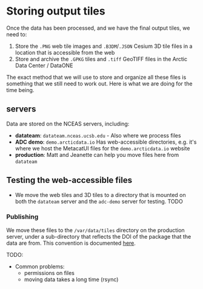 # Storing output tiles

Once the data has been processed, and we have the final output tiles, we need to:
1) Store the `.PNG` web tile images and `.B3DM`/`.JSON` Cesium 3D tile files in a location that is accessible from the web
2) Store and archive the `.GPKG` tiles and `.tiff` GeoTIFF files in the Arctic Data Center / DataONE

The exact method that we will use to store and organize all these files is something that we still need to work out. Here is what we are doing for the time being.

## servers
Data are stored on the NCEAS servers, including:
- **datateam**: `datateam.nceas.ucsb.edu` - Also where we process files
- **ADC demo**: `demo.arcticdata.io` Has web-accessible directories, e.g. it's where we host the MetacatUI files for the `demo.arcticdata.io` website
- **production**: Matt and Jeanette can help you move files here from `datateam`

## Testing the web-accessible files

- We move the web tiles and 3D tiles to a directory that is mounted on both the `datateam` server and the `adc-demo` server for testing.
TODO

### Publishing
We move these files to the `/var/data/tiles` directory on the production server, under a sub-directory that reflects the DOI of the package that the data are from. This convention is documented [here](https://github.nceas.ucsb.edu/KNB/arctic-data/blob/master/misc/tileset-naming-convention.md).



TODO:
- Common problems:
  - permissions on files
  - moving data takes a long time (rsync)
